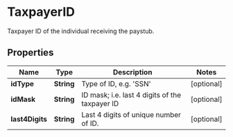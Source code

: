 

# TaxpayerID

Taxpayer ID of the individual receiving the paystub.

## Properties

| Name | Type | Description | Notes |
|------------ | ------------- | ------------- | -------------|
|**idType** | **String** | Type of ID, e.g. &#39;SSN&#39; |  [optional] |
|**idMask** | **String** | ID mask; i.e. last 4 digits of the taxpayer ID |  [optional] |
|**last4Digits** | **String** | Last 4 digits of unique number of ID. |  [optional] |



